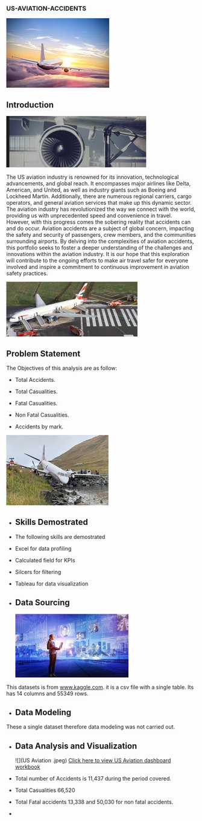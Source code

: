 ### US-AVIATION-ACCIDENTS
![](sky.jpeg)

## Introduction
![](images.jpeg)

The US aviation industry is renowned for its innovation, technological advancements, and global reach. It encompasses major airlines like Delta, American, and United, as well as industry giants such as Boeing and Lockheed Martin. Additionally, there are numerous regional carriers, cargo operators, and general aviation services that make up this dynamic sector.  The aviation industry has revolutionized the way we connect with the world, providing us with unprecedented speed and convenience in travel. However, with this progress comes the sobering reality that accidents can and do occur. Aviation accidents are a subject of global concern, impacting the safety and security of passengers, crew members, and the communities surrounding airports. By delving into the complexities of aviation accidents, this portfolio seeks to foster a deeper understanding of the challenges and innovations within the aviation industry. It is our hope that this exploration will contribute to the ongoing efforts to make air travel safer for everyone involved and inspire a commitment to continuous improvement in aviation safety practices.

![](accidents3.jpeg)


## Problem Statement

The Objectives of this analysis are as follow:

- Total Accidents.

- Total Casualities.

- Fatal Casualities.

- Non Fatal Casualities.

- Accidents by mark.


 ![](Accidents1.jpeg)


- ## Skills Demostrated

-   The following skills are demostrated

  - Excel for data profiling
    
  - Calculated field for KPIs
    
  - Silcers for filtering
    
  - Tableau for data visualization

- ## Data Sourcing
  ![](datasource.jpeg)

This datasets is from www.kaggle.com. it is a csv file with a single table. Its has 14 columns and 55349 rows.

- ## Data Modeling

These a single dataset therefore data modeling was not carried out.



- ## Data Analysis and Visualization
  ![](US Aviation .jpeg)
   [Click here to view US Aviation dashboard workbook](https://public.tableau.com/app/profile/ussy.page/viz/AviationAccident_16898150124380/USAviationDashboard)


- Total number of Accidents is 11,437 during the period covered.
 
- Total Casualities 66,520
  
- Total Fatal accidents  13,338 and 50,030 for non fatal accidents.

- 
  

